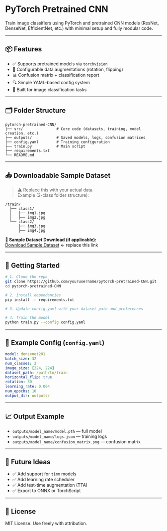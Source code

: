 # PyTorch Pretrained CNN

Train image classifiers using PyTorch and pretrained CNN models (ResNet, DenseNet, EfficientNet, etc.) with minimal setup and fully modular code.

---

## 📦 Features

- ✅ Supports pretrained models via `torchvision`
- 🔄 Configurable data augmentations (rotation, flipping)
- 📊 Confusion matrix + classification report
- 🔍 Simple YAML-based config system
- 🧠 Built for image classification tasks

---

## 🗂️ Folder Structure

```
pytorch-pretrained-CNN/
├── src/               # Core code (datasets, training, model creation, etc.)
├── outputs/           # Saved models, logs, confusion matrices
├── config.yaml        # Training configuration
├── train.py           # Main script
├── requirements.txt
└── README.md
```

---

## 📥 Downloadable Sample Dataset

> ⚠️ Replace this with your actual data  
Example (2-class folder structure):

```
/train/
  ├── class1/
  │   ├── img1.jpg
  │   ├── img2.jpg
  └── class2/
      ├── img3.jpg
      ├── img4.jpg
```

**📎 Sample Dataset Download (if applicable):**  
[Download Sample Dataset](https://example.com/sample-dataset.zip) ← replace this link

---

## 🚀 Getting Started

```bash
# 1. Clone the repo
git clone https://github.com/yourusername/pytorch-pretrained-CNN.git
cd pytorch-pretrained-CNN

# 2. Install dependencies
pip install -r requirements.txt

# 3. Update config.yaml with your dataset path and preferences

# 4. Train the model
python train.py --config config.yaml
```

---

## 🧠 Example Config (`config.yaml`)
```yaml
model: densenet201
batch_size: 32
num_classes: 2
image_size: [224, 224]
dataset_path: /path/to/train
horizontal_flip: true
rotation: 30
learning_rate: 0.004
num_epochs: 10
output_dir: outputs/
```

---

## 📈 Output Example

- `outputs/model_name/model.pth` — full model
- `outputs/model_name/logs.json` — training logs
- `outputs/model_name/confusion_matrix.png` — confusion matrix

---

## 🧠 Future Ideas

- ✅ Add support for `timm` models
- ✅ Add learning rate scheduler
- ✅ Add test-time augmentation (TTA)
- ✅ Export to ONNX or TorchScript

---

## 📄 License

MIT License. Use freely with attribution.
